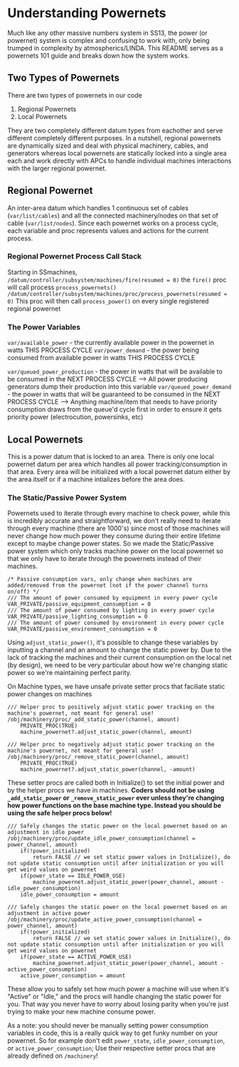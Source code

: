 
# Understanding Powernets
Much like any other massive numbers system in SS13, the power (or powernet) system is complex and confusing to work with, only being trumped in complexity by atmospherics/LINDA. This README serves as a powernets 101 guide and breaks down how the system works.

## Two Types of Powernets
There are two types of powernets in our code
1. Regional Powernets
2. Local Powernets

They are two completely different datum types from eachother and serve different completely different purposes. In a nutshell, regional powernets are dynamically sized and deal with physical machinery, cables, and generators whereas local powernets are statically locked into a single area each and work directly with APCs to handle individual machines interactions with the larger regional powernet.

## Regional Powernet
An inter-area datum which handles 1 continuous set of cables (`var/list/cables`) and all the connected machinery/nodes on that set of cable (`var/list/nodes`). Since each powernet works on a process cycle, each variable and proc represents values and actions for the current process.



### Regional Powernet Process Call Stack
Starting in SSmachines,
`/datum/controller/subsystem/machines/fire(resumed = 0)`
the `fire()` proc will call process `process_powernets()`
`/datum/controller/subsystem/machines/proc/process_powernets(resumed = 0)`
This proc will then call `process_power()` on every single registered regional powernet

### The Power Variables
`var/available_power` - the currently available power in the powernet in watts THIS PROCESS CYCLE
`var/power_demand` - the power being consumed from available power in watts THIS PROCESS CYCLE

`var/queued_power_production` - the power in watts that will be available to be consumed in the NEXT PROCESS CYCLE
--> All power producing generators dump their production into this variable
`var/queued_power_demand` - the power in watts that will be guaranteed to be consumed in the NEXT PROCESS CYCLE
--> Anything machine/item that needs to have priority consumption draws from the queue'd cycle first in order to ensure it gets priority power (electrocution, powersinks, etc)


## Local Powernets
This is a power datum that is locked to an area. There is only one local powernet datum per area which handles all power tracking/consumption
in that area. Every area will be initialized with a local powernet datum either by the area itself or if a machine intializes before the area does.


### The Static/Passive Power System
Powernets used to iterate through every machine to check power, while this is incredibly accurate and straightforward, we don't really need to
iterate through every machine (there are 1000's) since most of those machines will never change how much power they consume during their entire
lifetime except to maybe change power states. So we made the Static/Passive power system which only tracks machine power on the local powernet
so that we only have to iterate through the powernets instead of their machines.

```dm
/* Passive consumption vars, only change when machines are added/removed from the powernet (not if the power channel turns on/off) */
/// The amount of power consumed by equipment in every power cycle
VAR_PRIVATE/passive_equipment_consumption = 0
/// The amount of power consumed by lighting in every power cycle
VAR_PRIVATE/passive_lighting_consumption = 0
/// The amount of power consumed by environment in every power cycle
VAR_PRIVATE/passive_environment_consumption = 0
```

Using `adjust_static_power()`, it's possible to change these variables by inputting a channel and an amount to change the static power by.
Due to the lack of tracking the machines and their current consumption on the local net (by design), we need to be very particular about
how we're changing static power so we're maintaining perfect parity.

On Machine types, we have unsafe private setter procs that faciliate static power changes on machines
```dm
/// Helper proc to positively adjust static power tracking on the machine's powernet, not meant for general use!
/obj/machinery/proc/_add_static_power(channel, amount)
	PRIVATE_PROC(TRUE)
	machine_powernet?.adjust_static_power(channel, amount)

/// Helper proc to negatively adjust static power tracking on the machine's powernet, not meant for general use!
/obj/machinery/proc/_remove_static_power(channel, amount)
	PRIVATE_PROC(TRUE)
	machine_powernet?.adjust_static_power(channel, -amount)
```
These setter procs are called both in Initialize() to set the initial power and by the helper procs we have in machines. **Coders should not be
using `_add_static_power` or `_remove_static_power` ever unless they're changing how power functions on the base machine type. Instead you should
be using the safe helper procs below!**
```dm
/// Safely changes the static power on the local powernet based on an adjustment in idle power
/obj/machinery/proc/update_idle_power_consumption(channel = power_channel, amount)
	if(!power_initialized)
		return FALSE // we set static power values in Initialize(), do not update static consumption until after initialization or you will get weird values on powernet
	if(power_state == IDLE_POWER_USE)
		machine_powernet.adjust_static_power(power_channel, amount - idle_power_consumption)
	idle_power_consumption = amount

/// Safely changes the static power on the local powernet based on an adjustment in active power
/obj/machinery/proc/update_active_power_consumption(channel = power_channel, amount)
	if(!power_initialized)
		return FALSE // we set static power values in Initialize(), do not update static consumption until after initialization or you will get weird values on powernet
	if(power_state == ACTIVE_POWER_USE)
		machine_powernet.adjust_static_power(power_channel, amount - active_power_consumption)
	active_power_consumption = amount
```
These allow you to safely set how much power a machine will use when it's "Active" or "Idle," and the procs will handle changing the static
power for you. That way you never have to worry about losing parity when you're just trying to make your new machine consume power.

As a note: you should never be manually setting power consumption variables in code, this is a really quick way to get funky number on your
powernet. So for example don't edit `power_state`, `idle_power_consumption`, or `active_power_consumption`; Use their respective setter procs
that are already defined on `/machinery`!
